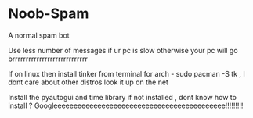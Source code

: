 # Noob-Spam
A normal spam bot 

Use less number of messages if ur pc is slow otherwise your pc will go brrrrrrrrrrrrrrrrrrrrrrrrrrrr

If on linux then install tinker from terminal for arch - sudo pacman -S tk , I dont care about other distros look it up on the net

Install the pyautogui and time library if not installed , dont know how to install ? Googleeeeeeeeeeeeeeeeeeeeeeeeeeeeeeeeeeeeeeeeeee!!!!!!!!!
